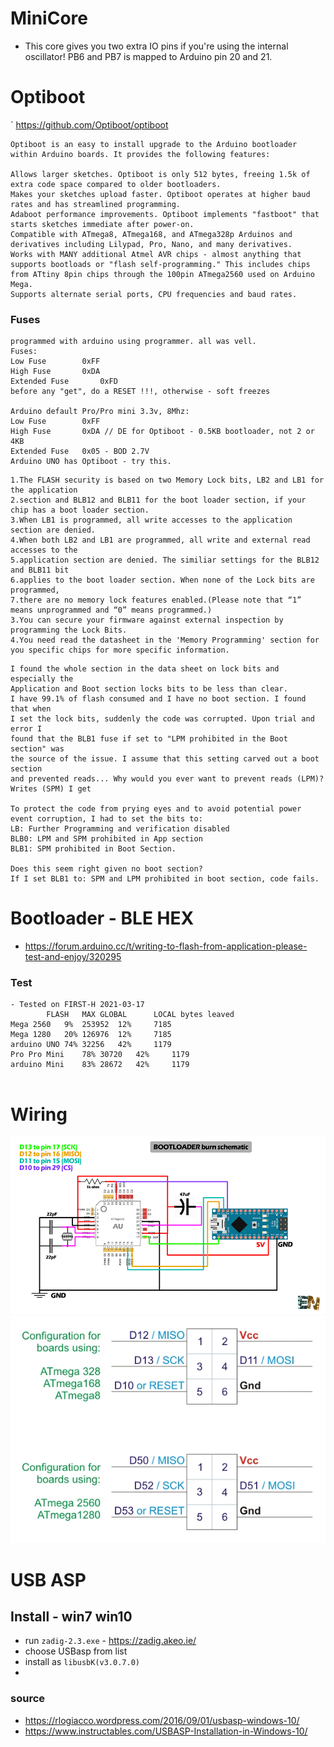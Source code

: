 # MiniCore
- This core gives you two extra IO pins if you're using the internal oscillator! PB6 and PB7 is mapped to Arduino pin 20 and 21.
# Optiboot
` https://github.com/Optiboot/optiboot

```
Optiboot is an easy to install upgrade to the Arduino bootloader within Arduino boards. It provides the following features:

Allows larger sketches. Optiboot is only 512 bytes, freeing 1.5k of extra code space compared to older bootloaders.
Makes your sketches upload faster. Optiboot operates at higher baud rates and has streamlined programming.
Adaboot performance improvements. Optiboot implements "fastboot" that starts sketches immediate after power-on.
Compatible with ATmega8, ATmega168, and ATmega328p Arduinos and derivatives including Lilypad, Pro, Nano, and many derivatives.
Works with MANY additional Atmel AVR chips - almost anything that supports bootloads or "flash self-programming." This includes chips from ATtiny 8pin chips through the 100pin ATmega2560 used on Arduino Mega.
Supports alternate serial ports, CPU frequencies and baud rates.
```
### Fuses
``` 
programmed with arduino using programmer. all was vell. 
Fuses: 
Low Fuse		0xFF
High Fuse		0xDA
Extended Fuse		0xFD
before any "get", do a RESET !!!, otherwise - soft freezes

Arduino default Pro/Pro mini 3.3v, 8Mhz:
Low Fuse		0xFF
High Fuse		0xDA // DE for Optiboot - 0.5KB bootloader, not 2 or 4KB
Extended Fuse	0x05 - BOD 2.7V
Arduino UNO has Optiboot - try this.
```

```
1.The FLASH security is based on two Memory Lock bits, LB2 and LB1 for the application 
2.section and BLB12 and BLB11 for the boot loader section, if your chip has a boot loader section.
3.When LB1 is programmed, all write accesses to the application section are denied. 
4.When both LB2 and LB1 are programmed, all write and external read accesses to the 
5.application section are denied. The similiar settings for the BLB12 and BLB11 bit 
6.applies to the boot loader section. When none of the Lock bits are programmed, 
7.there are no memory lock features enabled.(Please note that “1” means unprogrammed and “0” means programmed.)
3.You can secure your firmware against external inspection by programming the Lock Bits.
4.You need read the datasheet in the 'Memory Programming' section for you specific chips for more specific information.
```

```
I found the whole section in the data sheet on lock bits and especially the 
Application and Boot section locks bits to be less than clear.
I have 99.1% of flash consumed and I have no boot section. I found that when 
I set the lock bits, suddenly the code was corrupted. Upon trial and error I 
found that the BLB1 fuse if set to "LPM prohibited in the Boot section" was 
the source of the issue. I assume that this setting carved out a boot section
and prevented reads... Why would you ever want to prevent reads (LPM)?
Writes (SPM) I get

To protect the code from prying eyes and to avoid potential power event corruption, I had to set the bits to:
LB: Further Programming and verification disabled
BLB0: LPM and SPM prohibited in App section
BLB1: SPM prohibited in Boot Section.

Does this seem right given no boot section?
If I set BLB1 to: SPM and LPM prohibited in boot section, code fails.
```

# Bootloader - BLE HEX

- https://forum.arduino.cc/t/writing-to-flash-from-application-please-test-and-enjoy/320295

### Test

```
- Tested on FIRST-H 2021-03-17
		FLASH	MAX	GLOBAL		LOCAL bytes leaved
Mega 2560	9%	253952	12%		7185
Mega 1280	20%	126976	12%		7185
arduino UNO	74%	32256	42%		1179
Pro Pro Mini	78%	30720	42%		1179
arduino Mini	83%	28672	42%		1179


```
# Wiring
<img src="./burn bootloader.png">
<img src="./arduino nano as bootloader.jpg">


# USB ASP 
## Install - win7 win10
- run `zadig-2.3.exe` - https://zadig.akeo.ie/
- choose USBasp from list
- install as `libusbK(v3.0.7.0)`
- 
### source
- https://rlogiacco.wordpress.com/2016/09/01/usbasp-windows-10/
- https://www.instructables.com/USBASP-Installation-in-Windows-10/
